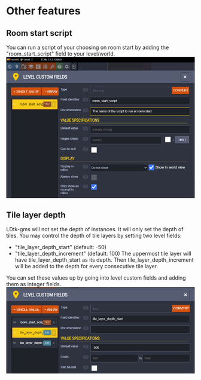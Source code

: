 # Other features

## Room start script
You can run a script of your choosing on room start by adding the "room_start_script" field to your level/world.
![Room start script field](room-start-script-field.png)

## Tile layer depth
LDtk-gms will not set the depth of instances. It will only set the depth of tiles.
You may control the depth of tile layers by setting two level fields:
- "tile_layer_depth_start" (default: -50)
- "tile_layer_depth_increment" (default: 100)
The uppermost tile layer will have tile_layer_depth_start as its depth.
Then tile_layer_depth_increment will be added to the depth for every consecutive tile layer.

You can set these values up by going into level custom fields and adding them as integer fields.
![Tile layer depth fields](tile-layer-depth-fields.png)